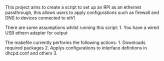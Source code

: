 This project aims to create a script to set up an RPI as an ethernet passthrough, this allows
users to apply configurations such as firewall and DNS to devices connected to eth1


There are some assumptions whilst running this script:
	1. You have a wired USB ethern adapter for output


The makefile currently performs the following actions:
	1. Downloads required packages
	2. Applys configurations to interface defintions in dhcpd.conf and others
	3. 